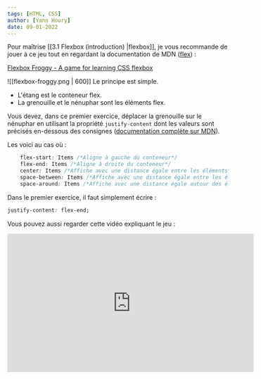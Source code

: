 ```yaml
---
tags: [HTML, CSS]
author: [Yann Houry]
date: 09-01-2022
---
```


Pour maîtrise [[3.1 Flexbox (introduction) |flexbox]], je vous recommande de jouer à ce jeu tout en regardant la documentation de MDN ([flex](https://developer.mozilla.org/fr/docs/Web/CSS/flex)) :

[Flexbox Froggy - A game for learning CSS flexbox](https://flexboxfroggy.com/)

![[flexbox-froggy.png | 600]]
Le principe est simple. 

- L'étang est le conteneur flex.
- La grenouille et le nénuphar sont les éléments flex.

Vous devez, dans ce premier exercice, déplacer la grenouille sur le nénuphar en utilisant la propriété `justify-content` dont les valeurs sont précisés en-dessous des consignes ([documentation complète sur MDN](https://developer.mozilla.org/fr/docs/Web/CSS/justify-content)).

Les voici au cas où :

```CSS
    flex-start: Items /*Aligne à gauche du conteneur*/
    flex-end: Items /*Aligne à droite du conteneur*/
    center: Items /*Affiche avec une distance égale entre les éléments*/
    space-between: Items /*Affiche avec une distance égale entre les éléments*/
    space-around: Items /*Affiche avec une distance égale autour des éléments*/
```

Dans le premier exercice, il faut simplement écrire :

```CSS
justify-content: flex-end;
```

Vous pouvez aussi regarder cette vidéo expliquant le jeu :

<iframe width="560" height="315" src="https://www.youtube.com/embed/OmHPegyY3UU" title="YouTube video player" frameborder="0" allow="accelerometer; autoplay; clipboard-write; encrypted-media; gyroscope; picture-in-picture" allowfullscreen></iframe>

